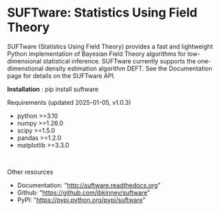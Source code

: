 # SUFTware: Statistics Using Field Theory

SUFTware (Statistics Using Field Theory) provides a fast and lightweight Python implementation of Bayesian Field Theory algorithms for low-dimensional statistical inference. SUFTware currently supports the one-dimenstional density estimation algorithm DEFT. See the Documentation page for details on the SUFTware API.

**Installation** :
pip install suftware

Requirements (updated 2025-01-05, v1.0.3)
* python >=3.10
* numpy >=1.26.0
* scipy >=1.5.0
* pandas >=1.2.0
* matplotlib >=3.3.0
<br/>

Other resources
* Documentation: "http://suftware.readthedocs.org"
* Github: "https://github.com/jbkinney/suftware"
* PyPI: "https://pypi.python.org/pypi/suftware"

